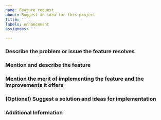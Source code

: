 ```yaml
---
name: Feature request
about: Suggest an idea for this project
title: ''
labels: enhancement
assignees: ''

---
```


### Describe the problem or issue the feature resolves  

### Mention and describe the feature  

### Mention the merit of implementing the feature and the improvements it offers  

### (Optional) Suggest a solution and ideas for implementation  

### Additional Information
